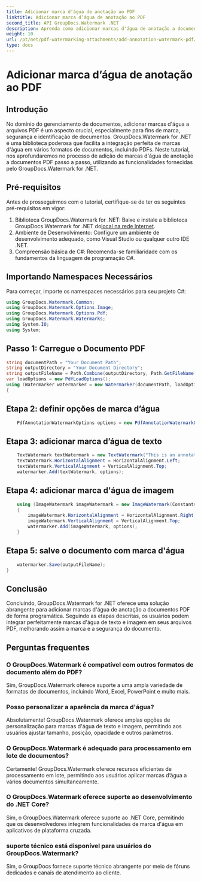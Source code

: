 ```yaml
---
title: Adicionar marca d’água de anotação ao PDF
linktitle: Adicionar marca d’água de anotação ao PDF
second_title: API GroupDocs.Watermark .NET
description: Aprenda como adicionar marcas d'água de anotação a documentos PDF sem esforço usando GroupDocs.Watermark for .NET. Melhore a marca e a segurança dos documentos com facilidade.
weight: 10
url: /pt/net/pdf-watermarking-attachments/add-annotation-watermark-pdf/
type: docs
---
```

# Adicionar marca d’água de anotação ao PDF

## Introdução
No domínio do gerenciamento de documentos, adicionar marcas d'água a arquivos PDF é um aspecto crucial, especialmente para fins de marca, segurança e identificação de documentos. GroupDocs.Watermark for .NET é uma biblioteca poderosa que facilita a integração perfeita de marcas d'água em vários formatos de documentos, incluindo PDFs. Neste tutorial, nos aprofundaremos no processo de adição de marcas d'água de anotação a documentos PDF passo a passo, utilizando as funcionalidades fornecidas pelo GroupDocs.Watermark for .NET.
## Pré-requisitos
Antes de prosseguirmos com o tutorial, certifique-se de ter os seguintes pré-requisitos em vigor:
1.  Biblioteca GroupDocs.Watermark for .NET: Baixe e instale a biblioteca GroupDocs.Watermark for .NET do[local na rede Internet](https://releases.groupdocs.com/Watermark/net/).
2. Ambiente de Desenvolvimento: Configure um ambiente de desenvolvimento adequado, como Visual Studio ou qualquer outro IDE .NET.
3. Compreensão básica de C#: Recomenda-se familiaridade com os fundamentos da linguagem de programação C#.

## Importando Namespaces Necessários
Para começar, importe os namespaces necessários para seu projeto C#:
```csharp
using GroupDocs.Watermark.Common;
using GroupDocs.Watermark.Options.Image;
using GroupDocs.Watermark.Options.Pdf;
using GroupDocs.Watermark.Watermarks;
using System.IO;
using System;
```
## Passo 1: Carregue o Documento PDF
```csharp
string documentPath = "Your Document Path";
string outputDirectory = "Your Document Directory";
string outputFileName = Path.Combine(outputDirectory, Path.GetFileName(documentPath));
var loadOptions = new PdfLoadOptions();
using (Watermarker watermarker = new Watermarker(documentPath, loadOptions))
{
```
## Etapa 2: definir opções de marca d’água
```csharp
	PdfAnnotationWatermarkOptions options = new PdfAnnotationWatermarkOptions();
```
## Etapa 3: adicionar marca d’água de texto
```csharp
	TextWatermark textWatermark = new TextWatermark("This is an annotation watermark", new Font("Arial", 8));
	textWatermark.HorizontalAlignment = HorizontalAlignment.Left;
	textWatermark.VerticalAlignment = VerticalAlignment.Top;
	watermarker.Add(textWatermark, options);
```
## Etapa 4: adicionar marca d'água de imagem
```csharp
	using (ImageWatermark imageWatermark = new ImageWatermark(Constants.ProtectJpg))
	{
		imageWatermark.HorizontalAlignment = HorizontalAlignment.Right;
		imageWatermark.VerticalAlignment = VerticalAlignment.Top;
		watermarker.Add(imageWatermark, options);
	}
```
## Etapa 5: salve o documento com marca d'água
```csharp
	watermarker.Save(outputFileName);
}
```

## Conclusão
Concluindo, GroupDocs.Watermark for .NET oferece uma solução abrangente para adicionar marcas d'água de anotação a documentos PDF de forma programática. Seguindo as etapas descritas, os usuários podem integrar perfeitamente marcas d'água de texto e imagem em seus arquivos PDF, melhorando assim a marca e a segurança do documento.
## Perguntas frequentes
### O GroupDocs.Watermark é compatível com outros formatos de documento além do PDF?
Sim, GroupDocs.Watermark oferece suporte a uma ampla variedade de formatos de documentos, incluindo Word, Excel, PowerPoint e muito mais.
### Posso personalizar a aparência da marca d'água?
Absolutamente! GroupDocs.Watermark oferece amplas opções de personalização para marcas d'água de texto e imagem, permitindo aos usuários ajustar tamanho, posição, opacidade e outros parâmetros.
### O GroupDocs.Watermark é adequado para processamento em lote de documentos?
Certamente! GroupDocs.Watermark oferece recursos eficientes de processamento em lote, permitindo aos usuários aplicar marcas d’água a vários documentos simultaneamente.
### O GroupDocs.Watermark oferece suporte ao desenvolvimento do .NET Core?
Sim, o GroupDocs.Watermark oferece suporte ao .NET Core, permitindo que os desenvolvedores integrem funcionalidades de marca d'água em aplicativos de plataforma cruzada.
### suporte técnico está disponível para usuários do GroupDocs.Watermark?
Sim, o GroupDocs fornece suporte técnico abrangente por meio de fóruns dedicados e canais de atendimento ao cliente.